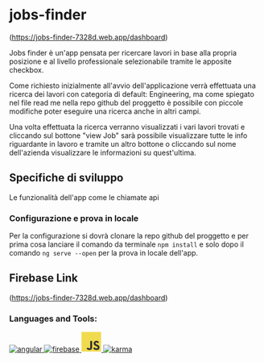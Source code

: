 # jobs-finder

(https://jobs-finder-7328d.web.app/dashboard)

Jobs finder è un'app pensata per ricercare lavori in base
alla propria posizione e al livello professionale
selezionabile tramite le apposite checkbox.

Come richiesto inizialmente all'avvio dell'applicazione verrà
effettuata una ricerca dei lavori con categoria di default:
Engineering, ma come spiegato nel file read me nella repo
github del proggetto è possibile con piccole modifiche
poter eseguire una ricerca anche in altri campi.

Una volta effettuata la ricerca verranno visualizzati i vari
lavori trovati e cliccando sul bottone "view Job" sarà
possibile visualizzare tutte le info riguardante in lavoro e
tramite un altro bottone o cliccando sul nome dell'azienda
visualizzare le informazioni su quest'ultima.

## Specifiche di sviluppo
Le funzionalità dell'app come le chiamate api
### Configurazione e prova in locale
Per la configurazione si dovrà clonare la repo github del proggetto 
e per prima cosa lanciare il comando da terminale `npm install` e 
solo dopo il comando `ng serve --open` per la prova in locale dell'app.


## Firebase Link

(https://jobs-finder-7328d.web.app/dashboard)


<h3 align="left">Languages and Tools:</h3>
<p align="left"> <a href="https://angular.io" target="_blank" rel="noreferrer"> <img src="https://angular.io/assets/images/logos/angular/angular.svg" alt="angular" width="40" height="40"/> </a> <a href="https://firebase.google.com/" target="_blank" rel="noreferrer"> <img src="https://www.vectorlogo.zone/logos/firebase/firebase-icon.svg" alt="firebase" width="40" height="40"/> </a> <a href="https://developer.mozilla.org/en-US/docs/Web/JavaScript" target="_blank" rel="noreferrer"> <img src="https://raw.githubusercontent.com/devicons/devicon/master/icons/javascript/javascript-original.svg" alt="javascript" width="40" height="40"/> </a> <a href="https://karma-runner.github.io/latest/index.html" target="_blank" rel="noreferrer"> <img src="https://raw.githubusercontent.com/detain/svg-logos/780f25886640cef088af994181646db2f6b1a3f8/svg/karma.svg" alt="karma" width="40" height="40"/> </a> </p>